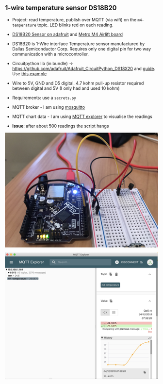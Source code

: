 ## 1-wire temperature sensor DS18B20
* Project: read temperature, publish over MQTT (via wifi) on the `m4-temperature` topic. LED blinks red on each reading.
* [DS18B20 Sensor on adafruit](https://www.adafruit.com/product/374) and [Metro M4 Airlift board](https://shop.pimoroni.com/products/adafruit-metro-m4-express-airlift-wifi-lite)
* DS18B20 is 1-Wire interface Temperature sensor manufactured by Dallas Semiconductor Corp. Requires only one digital pin for two way communication with a microcontroller.
* Circuitpython lib (in bundle) -> https://github.com/adafruit/Adafruit_CircuitPython_DS18X20 and [guide](https://learn.adafruit.com/using-ds18b20-temperature-sensor-with-circuitpython). Use [this example](https://github.com/adafruit/Adafruit_CircuitPython_DS18X20/blob/master/examples/ds18x20_simpletest.py)
* Wire to 5V, GND and D5 digital. 4.7 kohm pull-up resistor required between digital and 5V (I only had and used 10 kohm)
* Requirements: use a `secrets.py`
* MQTT broker - I am using [mosquitto](https://github.com/eclipse/mosquitto)
* MQTT chart data - I am using [MQTT explorer](https://mqtt-explorer.com/) to visualise the readings

* **Issue**: after about 500 readings the script hangs

<p align="center">
<img src="https://github.com/robmarkcole/circuitpython-projects/blob/master/1-wire%20temperature/1wire-setup.jpg" width="800">
</p>

<p align="center">
<img src="https://github.com/robmarkcole/circuitpython-projects/blob/master/1-wire%20temperature/MQTT-Explorer.jpg" width="800">
</p>